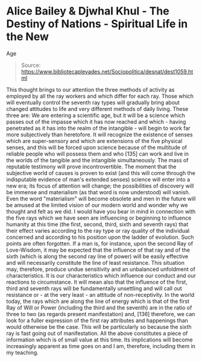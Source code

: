 # Alice Bailey & Djwhal Khul - The Destiny of Nations - Spiritual Life in the New
Age

> Source: https://www.bibliotecapleyades.net/Sociopolitica/desnat/dest1059.html

This thought brings to our attention the three methods of activity as employed by all the ray workers and which differ for each ray. Those which will eventually control the seventh ray types will gradually bring about changed attitudes to life and very different methods of daily living. These three are:
We are entering a scientific age, but it will be a science which passes out of the impasse which it has now reached and which - having penetrated as it has into the realm of the intangible - will begin to work far more subjectively than heretofore. It will recognize the existence of senses which are super-sensory and which are extensions of the five physical senses, and this will be forced upon science because of the multitude of reliable people who will possess them and who [135] can work and live in the worlds of the tangible and the intangible simultaneously. The mass of reputable testimony will prove incontrovertible. The moment that the subjective world of causes is proven to exist (and this will come through the indisputable evidence of man's extended senses) science will enter into a new era; its focus of attention will change; the possibilities of discovery will be immense and materialism (as that word is now understood) will vanish. Even the word "materialism" will become obsolete and men in the future will be amused at the limited vision of our modern world and wonder why we thought and felt as we did.
I would have you bear in mind in connection with the five rays which we have seen are influencing or beginning to influence humanity at this time (the first, second, third, sixth and seventh rays) that their effect varies according to the ray type or ray quality of the individual concerned and according to his position upon the ladder of evolution. Such points are often forgotten. If a man is, for instance, upon the second Ray of Love-Wisdom, it may be expected that the influence of that ray and of the sixth (which is along the second ray line of power) will be easily effective and will necessarily constitute the line of least resistance. This situation may, therefore, produce undue sensitivity and an unbalanced unfoldment of characteristics. It is our characteristics which influence our conduct and our reactions to circumstance. It will mean also that the influence of the first, third and seventh rays will be fundamentally unsettling and will call out resistance or - at the very least - an attitude of non-receptivity. In the world today, the rays which are along the line of energy which is that of the first Ray of Will or Power (including the third and the seventh) are in the ratio of three to two (as regards present manifestation) and, [136] therefore, we can look for a fuller expression of the first ray attributes and happenings than would otherwise be the case. This will be particularly so because the sixth ray is fast going out of manifestation. All the above constitutes a piece of information which is of small value at this time. Its implications will become increasingly apparent as time goes on and I am, therefore, including them in my teaching.
